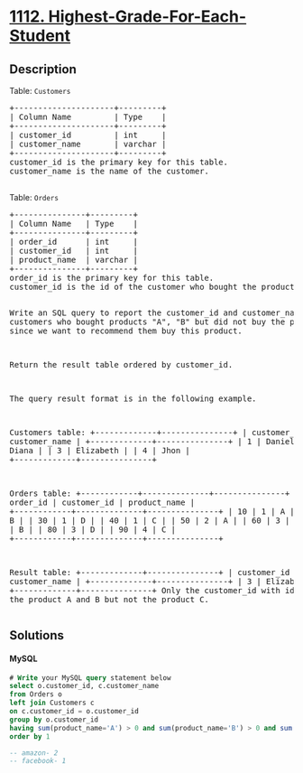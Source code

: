 # [1112. Highest-Grade-For-Each-Student](https://leetcode.com/problems/highest-grade-for-each-student/description)

## Description

<!-- description:start -->

<p>Table: <code>Customers</code></p>
 <pre>
+---------------------+---------+
| Column Name         | Type    |
+---------------------+---------+
| customer_id         | int     |
| customer_name       | varchar |
+---------------------+---------+
customer_id is the primary key for this table.
customer_name is the name of the customer.
 </pre>
 
<p>Table: <code>Orders</code></p>
<pre>
+---------------+---------+
| Column Name   | Type    |
+---------------+---------+
| order_id      | int     |
| customer_id   | int     |
| product_name  | varchar |
+---------------+---------+
order_id is the primary key for this table.
customer_id is the id of the customer who bought the product "product_name".
 

Write an  SQL query to report the customer_id and customer_name of customers who bought products "A", "B" but did not buy the product "C" since we want to recommend them buy this product.

Return the result table ordered by customer_id.

The query result format is in the following example.

Customers table:
+-------------+---------------+
| customer_id | customer_name |
+-------------+---------------+
| 1           | Daniel        |
| 2           | Diana         |
| 3           | Elizabeth     |
| 4           | Jhon          |
+-------------+---------------+

Orders table:
+------------+--------------+---------------+
| order_id   | customer_id  | product_name  |
+------------+--------------+---------------+
| 10         |     1        |     A         |
| 20         |     1        |     B         |
| 30         |     1        |     D         |
| 40         |     1        |     C         |
| 50         |     2        |     A         |
| 60         |     3        |     A         |
| 70         |     3        |     B         |
| 80         |     3        |     D         |
| 90         |     4        |     C         |
+------------+--------------+---------------+

Result table:
+-------------+---------------+
| customer_id | customer_name |
+-------------+---------------+
| 3           | Elizabeth     |
+-------------+---------------+
Only the customer_id with id 3 bought the product A and B but not the product C.
</pre>

<!-- description:end -->

## Solutions

<!-- solution:start -->

<!-- tabs:start -->

#### MySQL

```sql
# Write your MySQL query statement below
select o.customer_id, c.customer_name
from Orders o
left join Customers c
on c.customer_id = o.customer_id
group by o.customer_id
having sum(product_name='A') > 0 and sum(product_name='B') > 0 and sum(product_name='C') = 0
order by 1

-- amazon- 2
-- facebook- 1
```

<!-- tabs:end -->

<!-- solution:end -->


